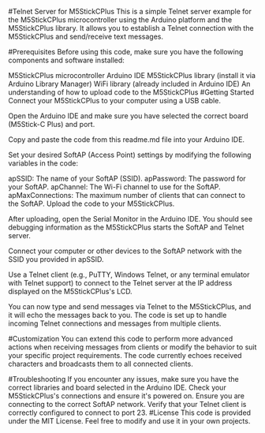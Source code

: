 #Telnet Server for M5StickCPlus
This is a simple Telnet server example for the M5StickCPlus microcontroller using the Arduino platform and the M5StickCPlus library. It allows you to establish a Telnet connection with the M5StickCPlus and send/receive text messages.

#Prerequisites
Before using this code, make sure you have the following components and software installed:

M5StickCPlus microcontroller
Arduino IDE
M5StickCPlus library (install it via Arduino Library Manager)
WiFi library (already included in Arduino IDE)
An understanding of how to upload code to the M5StickCPlus
#Getting Started
Connect your M5StickCPlus to your computer using a USB cable.

Open the Arduino IDE and make sure you have selected the correct board (M5Stick-C Plus) and port.

Copy and paste the code from this readme.md file into your Arduino IDE.

Set your desired SoftAP (Access Point) settings by modifying the following variables in the code:

apSSID: The name of your SoftAP (SSID).
apPassword: The password for your SoftAP.
apChannel: The Wi-Fi channel to use for the SoftAP.
apMaxConnections: The maximum number of clients that can connect to the SoftAP.
Upload the code to your M5StickCPlus.

After uploading, open the Serial Monitor in the Arduino IDE. You should see debugging information as the M5StickCPlus starts the SoftAP and Telnet server.

Connect your computer or other devices to the SoftAP network with the SSID you provided in apSSID.

Use a Telnet client (e.g., PuTTY, Windows Telnet, or any terminal emulator with Telnet support) to connect to the Telnet server at the IP address displayed on the M5StickCPlus's LCD.

You can now type and send messages via Telnet to the M5StickCPlus, and it will echo the messages back to you. The code is set up to handle incoming Telnet connections and messages from multiple clients.

#Customization
You can extend this code to perform more advanced actions when receiving messages from clients or modify the behavior to suit your specific project requirements. The code currently echoes received characters and broadcasts them to all connected clients.

#Troubleshooting
If you encounter any issues, make sure you have the correct libraries and board selected in the Arduino IDE.
Check your M5StickCPlus's connections and ensure it's powered on.
Ensure you are connecting to the correct SoftAP network.
Verify that your Telnet client is correctly configured to connect to port 23.
#License
This code is provided under the MIT License. Feel free to modify and use it in your own projects.

